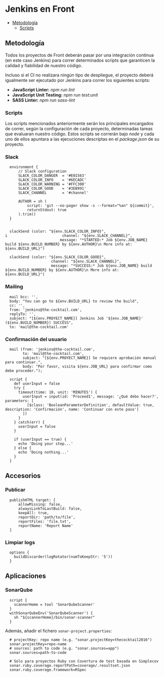 # Jenkins en Front

  * [Metodología](#metodología)
    * [Scripts](#scripts)
   

## Metodología
Todos los proyectos de Front deberán pasar por una integración continua (en este caso Jenkins) para correr determinados scripts que garanticen la calidad y fiabilidad de nuestro código.

Incluso si el CI no realizara ningún tipo de despliegue, el proyecto deberá igualmente ser ejecutado por Jenkins para correr los siguientes scripts:

* **JavaScript Linter:** *npm run lint*
* **JavaScript Unit Testing:** *npm run test:unit*
* **SASS Linter:** *npm run sass-lint*

### Scripts
Los scripts mencionados anteriormente serán los principales encargados de correr, según la configuración de cada proyecto, determinadas tareas que evaluaran nuestro código. Estos scripts se correrán bajo *node* y cada uno de ellos apuntara a las ejecuciones descriptas en el *package.json* de su proyecto.

### Slack

```
  environment {
      // Slack configuration
      SLACK_COLOR_DANGER  = '#E01563'
      SLACK_COLOR_INFO    = '#6ECADC'
      SLACK_COLOR_WARNING = '#FFC300'
      SLACK_COLOR_GOOD    = '#3EB991'
      SLACK_CHANNEL       = '#channel'

      AUTHOR = sh (
          script: 'git --no-pager show -s --format="%an" ${commit}',
          returnStdout: true
      ).trim()
  }


  slackSend (color: "${env.SLACK_COLOR_INFO}",
i                         channel: "${env.SLACK_CHANNEL}",
                         message: "*STARTED:* Job ${env.JOB_NAME} build ${env.BUILD_NUMBER} by ${env.AUTHOR}\n More info at: ${env.BUILD_URL}")

  slackSend (color: "${env.SLACK_COLOR_GOOD}",
                     channel: "${env.SLACK_CHANNEL}",
                     message: "*SUCCESS:* Job ${env.JOB_NAME} build ${env.BUILD_NUMBER} by ${env.AUTHOR}\n More info at: ${env.BUILD_URL}")
```

### Mailing

```
  mail bcc: '', 
  body: "You can go to ${env.BUILD_URL} to review the build", 
  cc: '', 
  from: 'jenkins@the-cocktail.com', 
  replyTo: '', 
  subject: "[${env.PROYECT_NAME}] Jenkins Job '${env.JOB_NAME}' (${env.BUILD_NUMBER}) SUCCESS",
  to: 'mail@the-cocktail.com'
```

### Confirmación del usuario

```
  mail (from: 'jenkins@the-cocktail.com',
        to: 'mail@the-cocktail.com',
        subject: "[${env.PROYECT_NAME}] Se requiere aprobación manual para continuar.",
        body: "Por favor, visita ${env.JOB_URL} para confirmar como debe proceder.");
                
  script {
    def userInput = false
    try {
      timeout(time: 10, unit: 'MINUTES') {
        userInput = input(id: 'Proceed1', message: '¿Qué debo hacer?', parameters: [
          [$class: 'BooleanParameterDefinition', defaultValue: true, description: 'Confirmación', name: 'Continuar con este paso']
        ])
      }
    } catch(err) {
      userInput = false
    }

    if (userInput == true) {
      echo 'Doing your step...'
    } else {
      echo 'Doing nothing...'
    }
  }
```

## Accesorios

### Publicar

```
  publishHTML target: [
      allowMissing: false,
      alwaysLinkToLastBuild: false,
      keepAll: true,
      reportDir: 'path/to/file',
      reportFiles: 'file.txt',
      reportName: 'Report Name'
  ]
```

### Limpiar logs

```
  options {
    buildDiscarder(logRotator(numToKeepStr: '5'))
  }
```

## Aplicaciones

### SonarQube

```
  script {
    scannerHome = tool 'SonarQubeScanner'
  }
  withSonarQubeEnv('SonarQubeScanner') {
    sh "${scannerHome}/bin/sonar-scanner"
  }

```

Además, añadir el fichero `sonar-project.properties`:

```
  # projectKey: repo name (e.g. "sonar.projectKey=thecocktail2016")
  sonar.projectKey=repo-name
  # sources: path to code (e.g. "sonar.sources=app")
  sonar.sources=path-to-code

  # Solo para proyectos Ruby con Covertura de test basada en Simplecov
  sonar.ruby.coverage.reportPath=coverage/.resultset.json
  sonar.ruby.coverage.framework=RSpec
```
